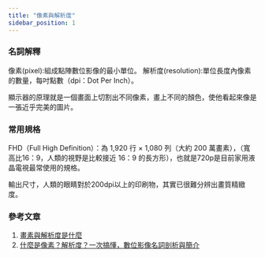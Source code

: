 ```yaml
---
title: "像素與解析度"
sidebar_position: 1
---
```


### 名詞解釋
像素(pixel):組成點陣數位影像的最小單位。
解析度(resolution):單位長度內像素的數量，每吋點數（dpi：Dot Per Inch）。

顯示器的原理就是一個畫面上切割出不同像素，畫上不同的顏色，使他看起來像是一張近乎完美的圖片。

### 常用規格
FHD（Full High Definition）：為 1,920 行 × 1,080 列（大約 200 萬畫素），（寬高比16：9，人類的視野是比較接近 16：9 的長方形），也就是720p是目前家用液晶電視最常使用的規格。

輸出尺寸，人類的眼睛對於200dpi以上的印刷物，其實已很難分辨出畫質精緻度。


### 參考文章
1. [畫素與解析度是什麼](https://www.stockfeel.com.tw/%E7%95%AB%E7%B4%A0%E8%88%87%E8%A7%A3%E6%9E%90%E5%BA%A6%E6%98%AF%E4%BB%80%E9%BA%BC%EF%BC%9F/)
2. [什麼是像素？解析度？一次搞懂，數位影像名詞剖析與簡介](https://www.wonder-product.com/pages/digital-image)
